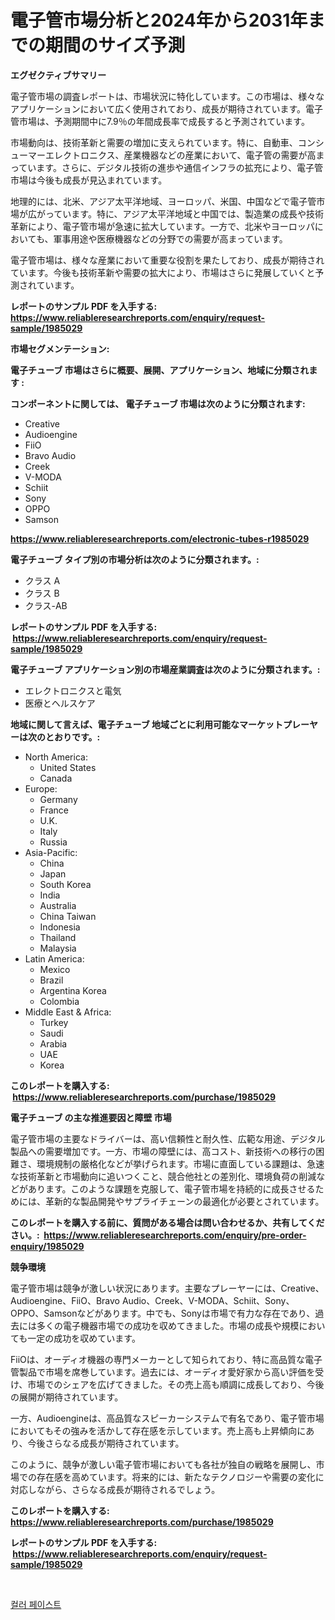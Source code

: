 <p><h1>電子管市場分析と2024年から2031年までの期間のサイズ予測</h1></p><p><strong>エグゼクティブサマリー</strong></p>
<p><p>電子管市場の調査レポートは、市場状況に特化しています。この市場は、様々なアプリケーションにおいて広く使用されており、成長が期待されています。電子管市場は、予測期間中に7.9％の年間成長率で成長すると予測されています。</p><p>市場動向は、技術革新と需要の増加に支えられています。特に、自動車、コンシューマーエレクトロニクス、産業機器などの産業において、電子管の需要が高まっています。さらに、デジタル技術の進歩や通信インフラの拡充により、電子管市場は今後も成長が見込まれています。</p><p>地理的には、北米、アジア太平洋地域、ヨーロッパ、米国、中国などで電子管市場が広がっています。特に、アジア太平洋地域と中国では、製造業の成長や技術革新により、電子管市場が急速に拡大しています。一方で、北米やヨーロッパにおいても、軍事用途や医療機器などの分野での需要が高まっています。</p><p>電子管市場は、様々な産業において重要な役割を果たしており、成長が期待されています。今後も技術革新や需要の拡大により、市場はさらに発展していくと予測されています。</p></p>
<p><strong>レポートのサンプル PDF を入手する: <a href="https://www.reliableresearchreports.com/enquiry/request-sample/1985029">https://www.reliableresearchreports.com/enquiry/request-sample/1985029</a></strong></p>
<p><strong>市場セグメンテーション:</strong></p>
<p><strong> 電子チューブ 市場はさらに概要、展開、アプリケーション、地域に分類されます :</strong></p>
<p><strong>コンポーネントに関しては、 電子チューブ 市場は次のように分類されます: &nbsp;</strong></p>
<p><ul><li>Creative</li><li>Audioengine</li><li>FiiO</li><li>Bravo Audio</li><li>Creek</li><li>V-MODA</li><li>Schiit</li><li>Sony</li><li>OPPO</li><li>Samson</li></ul></p>
<p><strong><a href="https://www.reliableresearchreports.com/electronic-tubes-r1985029">https://www.reliableresearchreports.com/electronic-tubes-r1985029</a></strong></p>
<p><strong> 電子チューブ タイプ別の市場分析は次のように分類されます。:</strong></p>
<p><ul><li>クラス A</li><li>クラス B</li><li>クラス-AB</li></ul></p>
<p><strong>レポートのサンプル PDF を入手する: &nbsp;<a href="https://www.reliableresearchreports.com/enquiry/request-sample/1985029">https://www.reliableresearchreports.com/enquiry/request-sample/1985029</a></strong></p>
<p><strong> 電子チューブ アプリケーション別の市場産業調査は次のように分類されます。:</strong></p>
<p><ul><li>エレクトロニクスと電気</li><li>医療とヘルスケア</li></ul></p>
<p><strong>地域に関して言えば、電子チューブ 地域ごとに利用可能なマーケットプレーヤーは次のとおりです。:</strong></p>
<p><ul>
    <li>
        North America:
        <ul>
            <li>United States</li>
            <li>Canada</li>
        </ul>
    </li>
    <li>
        Europe:
        <ul>
            <li>Germany</li>
            <li>France</li>
            <li>U.K.</li>
            <li>Italy</li>
            <li>Russia</li>
        </ul>
    </li>
    <li>
        Asia-Pacific:
        <ul>
            <li>China</li>
            <li>Japan</li>
            <li>South Korea</li>
            <li>India</li>
            <li>Australia</li>
            <li>China Taiwan</li>
            <li>Indonesia</li>
            <li>Thailand</li>
            <li>Malaysia</li>
        </ul>
    </li>
    <li>
        Latin America:
        <ul>
            <li>Mexico</li>
            <li>Brazil</li>
            <li>Argentina Korea</li>
            <li>Colombia</li>
        </ul>
    </li>
    <li>
        Middle East & Africa:
        <ul>
            <li>Turkey</li>
            <li>Saudi</li>
            <li>Arabia</li>
            <li>UAE</li>
            <li>Korea</li>
        </ul>
    </li>
    </ul></p>
<p><strong>このレポートを購入する: &nbsp;<a href="https://www.reliableresearchreports.com/purchase/1985029">https://www.reliableresearchreports.com/purchase/1985029</a></strong></p>
<p><strong>電子チューブ の主な推進要因と障壁 市場</strong></p>
<p><p>電子管市場の主要なドライバーは、高い信頼性と耐久性、広範な用途、デジタル製品への需要増加です。一方、市場の障壁には、高コスト、新技術への移行の困難さ、環境規制の厳格化などが挙げられます。市場に直面している課題は、急速な技術革新と市場動向に追いつくこと、競合他社との差別化、環境負荷の削減などがあります。このような課題を克服して、電子管市場を持続的に成長させるためには、革新的な製品開発やサプライチェーンの最適化が必要とされています。</p></p>
<p><strong>このレポートを購入する前に、質問がある場合は問い合わせるか、共有してください。:&nbsp; <a href="https://www.reliableresearchreports.com/enquiry/pre-order-enquiry/1985029">https://www.reliableresearchreports.com/enquiry/pre-order-enquiry/1985029</a></strong></p>
<p><strong>競争環境</strong></p>
<p><p>電子管市場は競争が激しい状況にあります。主要なプレーヤーには、Creative、Audioengine、FiiO、Bravo Audio、Creek、V-MODA、Schiit、Sony、OPPO、Samsonなどがあります。中でも、Sonyは市場で有力な存在であり、過去には多くの電子機器市場での成功を収めてきました。市場の成長や規模においても一定の成功を収めています。</p><p>FiiOは、オーディオ機器の専門メーカーとして知られており、特に高品質な電子管製品で市場を席巻しています。過去には、オーディオ愛好家から高い評価を受け、市場でのシェアを広げてきました。その売上高も順調に成長しており、今後の展開が期待されています。</p><p>一方、Audioengineは、高品質なスピーカーシステムで有名であり、電子管市場においてもその強みを活かして存在感を示しています。売上高も上昇傾向にあり、今後さらなる成長が期待されています。</p><p>このように、競争が激しい電子管市場においても各社が独自の戦略を展開し、市場での存在感を高めています。将来的には、新たなテクノロジーや需要の変化に対応しながら、さらなる成長が期待されるでしょう。</p></p>
<p><strong>このレポートを購入する: &nbsp; <a href="https://www.reliableresearchreports.com/purchase/1985029">https://www.reliableresearchreports.com/purchase/1985029</a></strong></p>
<p><strong>レポートのサンプル PDF を入手する: &nbsp;<a href="https://www.reliableresearchreports.com/enquiry/request-sample/1985029">https://www.reliableresearchreports.com/enquiry/request-sample/1985029</a></strong><strong></strong></p>
<p>&nbsp;</p>
<p><p><a href="https://github.com/iansanftyord09878/Market-Research-Report-List-1/blob/main/107266330201.md">컬러 페이스트</a></p></p>